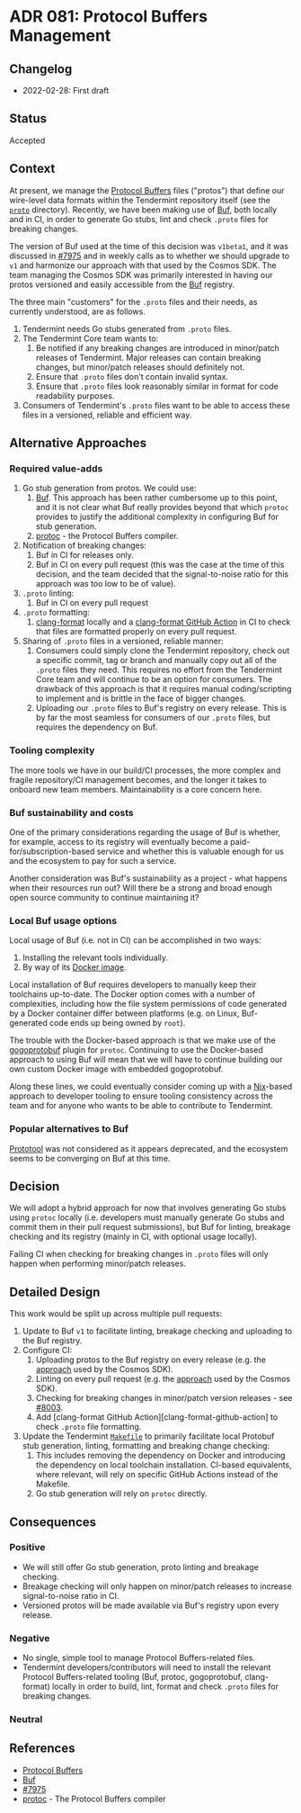 # ADR 081: Protocol Buffers Management

## Changelog

- 2022-02-28: First draft

## Status

Accepted

## Context

At present, we manage the [Protocol Buffers] files ("protos") that define our
wire-level data formats within the Tendermint repository itself (see the
[`proto`](../../proto/) directory). Recently, we have been making use of [Buf],
both locally and in CI, in order to generate Go stubs, lint and check `.proto`
files for breaking changes.

The version of Buf used at the time of this decision was `v1beta1`, and it was
discussed in [\#7975] and in weekly calls as to whether we should upgrade to
`v1` and harmonize our approach with that used by the Cosmos SDK. The team
managing the Cosmos SDK was primarily interested in having our protos versioned
and easily accessible from the [Buf] registry.

The three main "customers" for the `.proto` files and their needs, as currently
understood, are as follows.

1. Tendermint needs Go stubs generated from `.proto` files.
2. The Tendermint Core team wants to:
   1. Be notified if any breaking changes are introduced in minor/patch releases
      of Tendermint. Major releases can contain breaking changes, but
      minor/patch releases should definitely not.
   2. Ensure that `.proto` files don't contain invalid syntax.
   3. Ensure that `.proto` files look reasonably similar in format for code
      readability purposes.
3. Consumers of Tendermint's `.proto` files want to be able to access these
   files in a versioned, reliable and efficient way.

## Alternative Approaches

### Required value-adds

1. Go stub generation from protos. We could use:
   1. [Buf]. This approach has been rather cumbersome up to this point, and it
      is not clear what Buf really provides beyond that which `protoc` provides
      to justify the additional complexity in configuring Buf for stub
      generation.
   2. [protoc] - the Protocol Buffers compiler.
2. Notification of breaking changes:
   1. Buf in CI for releases only.
   2. Buf in CI on every pull request (this was the case at the time of this
      decision, and the team decided that the signal-to-noise ratio for this
      approach was too low to be of value).
3. `.proto` linting:
   1. Buf in CI on every pull request
4. `.proto` formatting:
   1. [clang-format] locally and a [clang-format GitHub Action] in CI to check
      that files are formatted properly on every pull request.
5. Sharing of `.proto` files in a versioned, reliable manner:
   1. Consumers could simply clone the Tendermint repository, check out a
      specific commit, tag or branch and manually copy out all of the `.proto`
      files they need. This requires no effort from the Tendermint Core team and
      will continue to be an option for consumers. The drawback of this approach
      is that it requires manual coding/scripting to implement and is brittle in
      the face of bigger changes.
   2. Uploading our `.proto` files to Buf's registry on every release. This is
      by far the most seamless for consumers of our `.proto` files, but requires
      the dependency on Buf.

### Tooling complexity

The more tools we have in our build/CI processes, the more complex and fragile
repository/CI management becomes, and the longer it takes to onboard new team
members. Maintainability is a core concern here.

### Buf sustainability and costs

One of the primary considerations regarding the usage of Buf is whether, for
example, access to its registry will eventually become a
paid-for/subscription-based service and whether this is valuable enough for us
and the ecosystem to pay for such a service.

Another consideration was Buf's sustainability as a project - what happens when
their resources run out? Will there be a strong and broad enough open source
community to continue maintaining it?

### Local Buf usage options

Local usage of Buf (i.e. not in CI) can be accomplished in two ways:

1. Installing the relevant tools individually.
2. By way of its [Docker image][buf-docker].

Local installation of Buf requires developers to manually keep their toolchains
up-to-date. The Docker option comes with a number of complexities, including
how the file system permissions of code generated by a Docker container differ
between platforms (e.g. on Linux, Buf-generated code ends up being owned by
`root`).

The trouble with the Docker-based approach is that we make use of the
[gogoprotobuf] plugin for `protoc`. Continuing to use the Docker-based approach
to using Buf will mean that we will have to continue building our own custom
Docker image with embedded gogoprotobuf.

Along these lines, we could eventually consider coming up with a [Nix]-based
approach to developer tooling to ensure tooling consistency across the team and
for anyone who wants to be able to contribute to Tendermint.

### Popular alternatives to Buf

[Prototool] was not considered as it appears deprecated, and the ecosystem seems
to be converging on Buf at this time.

## Decision

We will adopt a hybrid approach for now that involves generating Go stubs using
`protoc` locally (i.e. developers must manually generate Go stubs and commit
them in their pull request submissions), but Buf for linting, breakage checking
and its registry (mainly in CI, with optional usage locally).

Failing CI when checking for breaking changes in `.proto` files will only happen
when performing minor/patch releases.

## Detailed Design

This work would be split up across multiple pull requests:

1. Update to Buf `v1` to facilitate linting, breakage checking and uploading to
   the Buf registry.
2. Configure CI:
   1. Uploading protos to the Buf registry on every release (e.g. the
      [approach][cosmos-sdk-buf-registry-ci] used by the Cosmos SDK).
   2. Linting on every pull request (e.g. the
      [approach][cosmos-sdk-buf-linting-ci] used by the Cosmos SDK).
   3. Checking for breaking changes in minor/patch version releases - see
      [\#8003].
   4. Add [clang-format GitHub Action][clang-format-github-action] to check
      `.proto` file formatting.
3. Update the Tendermint [`Makefile`](../../Makefile) to primarily facilitate
   local Protobuf stub generation, linting, formatting and breaking change
   checking:
   1. This includes removing the dependency on Docker and introducing the
      dependency on local toolchain installation. CI-based equivalents, where
      relevant, will rely on specific GitHub Actions instead of the Makefile.
   2. Go stub generation will rely on `protoc` directly.

## Consequences

### Positive

- We will still offer Go stub generation, proto linting and breakage checking.
- Breakage checking will only happen on minor/patch releases to increase
  signal-to-noise ratio in CI.
- Versioned protos will be made available via Buf's registry upon every release.

### Negative

- No single, simple tool to manage Protocol Buffers-related files.
- Tendermint developers/contributors will need to install the relevant Protocol
  Buffers-related tooling (Buf, protoc, gogoprotobuf, clang-format) locally in
  order to build, lint, format and check `.proto` files for breaking changes.

### Neutral

## References

- [Protocol Buffers]
- [Buf]
- [\#7975]
- [protoc] - The Protocol Buffers compiler

[Protocol Buffers]: https://developers.google.com/protocol-buffers
[Buf]: https://buf.build/
[\#7975]: https://github.com/tendermint/tendermint/pull/7975
[protoc]: https://github.com/protocolbuffers/protobuf
[clang-format]: https://clang.llvm.org/docs/ClangFormat.html
[clang-format GitHub Action]: https://github.com/marketplace/actions/clang-format-github-action
[buf-docker]: https://hub.docker.com/r/bufbuild/buf
[cosmos-sdk-buf-registry-ci]: https://github.com/cosmos/cosmos-sdk/blob/e6571906043b6751951a42b6546431b1c38b05bd/.github/workflows/proto-registry.yml
[cosmos-sdk-buf-linting-ci]: https://github.com/cosmos/cosmos-sdk/blob/e6571906043b6751951a42b6546431b1c38b05bd/.github/workflows/proto.yml#L15
[\#8003]: https://github.com/tendermint/tendermint/issues/8003
[Nix]: https://nixos.org/
[gogoprotobuf]: https://github.com/gogo/protobuf
[Prototool]: https://github.com/uber/prototool
